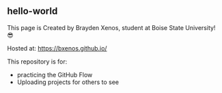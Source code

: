 ## hello-world

This page is Created by Brayden Xenos, student at Boise State University! 😎

Hosted at: https://bxenos.github.io/

This repository is for:
- practicing the GitHub Flow
- Uploading projects for others to see
